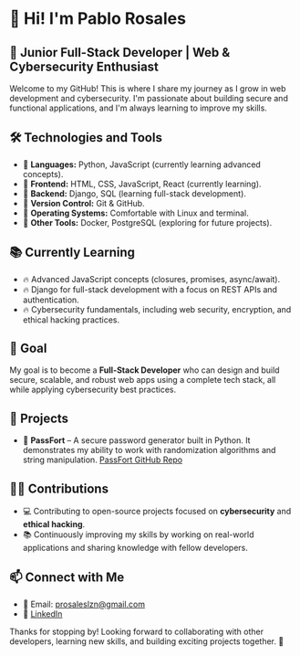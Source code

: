# 👋 Hi! I'm Pablo Rosales

## 🚀 Junior Full-Stack Developer | Web & Cybersecurity Enthusiast

Welcome to my GitHub! This is where I share my journey as I grow in web development and cybersecurity. I'm passionate about building secure and functional applications, and I'm always learning to improve my skills.

## 🛠️ Technologies and Tools
- 🔹 **Languages:** Python, JavaScript (currently learning advanced concepts).
- 🔹 **Frontend:** HTML, CSS, JavaScript, React (currently learning).
- 🔹 **Backend:** Django, SQL (learning full-stack development).
- 🔹 **Version Control:** Git & GitHub.
- 🔹 **Operating Systems:** Comfortable with Linux and terminal.
- 🔹 **Other Tools:** Docker, PostgreSQL (exploring for future projects).

## 📚 Currently Learning
- 🔥 Advanced JavaScript concepts (closures, promises, async/await).
- 🔥 Django for full-stack development with a focus on REST APIs and authentication.
- 🔥 Cybersecurity fundamentals, including web security, encryption, and ethical hacking practices.

## 🌱 Goal
My goal is to become a **Full-Stack Developer** who can design and build secure, scalable, and robust web apps using a complete tech stack, all while applying cybersecurity best practices.

## 💼 Projects
- 🔐 **PassFort** – A secure password generator built in Python. It demonstrates my ability to work with randomization algorithms and string manipulation. [PassFort GitHub Repo](https://github.com/Pablorossl/PassFort.git)

## 🧑‍🏫 Contributions
- 💻 Contributing to open-source projects focused on **cybersecurity** and **ethical hacking**.
- 📚 Continuously improving my skills by working on real-world applications and sharing knowledge with fellow developers.

## 📫 Connect with Me
- 📧 Email: [prosaleslzn@gmail.com](mailto:prosaleslzn@gmail.com)  
- 💼 [LinkedIn](https://www.linkedin.com/in/pablo-rosales-lozano-a29428303/)

Thanks for stopping by! Looking forward to collaborating with other developers, learning new skills, and building exciting projects together. 🚀

